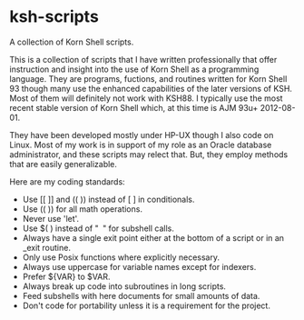 # ksh-scripts
A collection of Korn Shell scripts.

This is a collection of scripts that I have written professionally that offer instruction and insight into the use of Korn Shell as a programming language.  They are programs, fuctions, and routines written for Korn Shell 93 though many use the enhanced capabilities of the later versions of KSH.  Most of them will definitely not work with KSH88.  I typically use the most recent stable version of Korn Shell which, at this time is AJM 93u+ 2012-08-01.

They have been developed mostly under HP-UX though I also code on Linux.  Most of my work is in support of my role as an Oracle database administrator, and these scripts may relect that.  But, they employ methods that are easily generalizable.

Here are my coding standards:

- Use [[ ]] and (( )) instead of [  ] in conditionals.
- Use (( )) for all math operations.
- Never use 'let'.
- Use $( ) instead of "` `" for subshell calls.
- Always have a single exit point either at the bottom of a script or in an _exit routine.
- Only use Posix functions where explicitly necessary.
- Always use uppercase for variable names except for indexers.
- Prefer ${VAR} to $VAR.
- Always break up code into subroutines in long scripts.
- Feed subshells with here documents for small amounts of data.
- Don't code for portability unless it is a requirement for the project.
